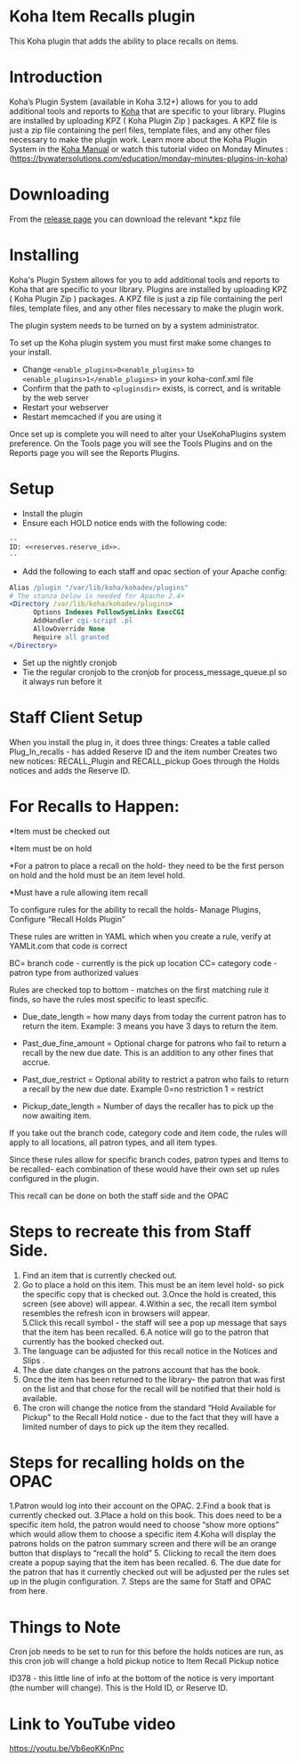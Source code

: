 # Koha Item Recalls plugin

This Koha plugin that adds the ability to place recalls on items.

# Introduction

Koha’s Plugin System (available in Koha 3.12+) allows for you to add additional tools and reports to [Koha](http://koha-community.org) that are specific to your library. Plugins are installed by uploading KPZ ( Koha Plugin Zip ) packages. A KPZ file is just a zip file containing the perl files, template files, and any other files necessary to make the plugin work. Learn more about the Koha Plugin System in the [Koha Manual](https://koha-community.org/manual/latest/en/html/plugins.html?highlight=plugins) or watch this tutorial video on Monday Minutes :(https://bywatersolutions.com/education/monday-minutes-plugins-in-koha)

# Downloading

From the [release page](https://github.com/bywatersolutions/koha-plugin-item-recalls/releases) you can download the relevant *.kpz file

# Installing

Koha's Plugin System allows for you to add additional tools and reports to Koha that are specific to your library. Plugins are installed by uploading KPZ ( Koha Plugin Zip ) packages. A KPZ file is just a zip file containing the perl files, template files, and any other files necessary to make the plugin work.

The plugin system needs to be turned on by a system administrator.

To set up the Koha plugin system you must first make some changes to your install.

* Change `<enable_plugins>0<enable_plugins>` to `<enable_plugins>1</enable_plugins>` in your koha-conf.xml file
* Confirm that the path to `<pluginsdir>` exists, is correct, and is writable by the web server
* Restart your webserver
* Restart memcached if you are using it

Once set up is complete you will need to alter your UseKohaPlugins system preference. On the Tools page you will see the Tools Plugins and on the Reports page you will see the Reports Plugins.

# Setup

* Install the plugin
* Ensure each HOLD notice ends with the following code:

```
--
ID: <<reserves.reserve_id>>.
--
```

* Add the following to each staff and opac section of your Apache config:

```apache
Alias /plugin "/var/lib/koha/kohadev/plugins"
# The stanza below is needed for Apache 2.4+
<Directory /var/lib/koha/kohadev/plugins>
      Options Indexes FollowSymLinks ExecCGI
      AddHandler cgi-script .pl
      AllowOverride None
      Require all granted
</Directory>
```

* Set up the nightly cronjob
* Tie the regular cronjob to the cronjob for process_message_queue.pl so it always run before it


# Staff Client Setup

When you install the plug in, it does three things:
Creates a table called Plug_In_recalls - has added Reserve ID and the item number
Creates two new notices: RECALL_Plugin and RECALL_pickup
Goes through the Holds notices and adds the Reserve ID.


# For Recalls to Happen: 

*Item must be checked out

*Item must be on hold

*For a patron to place a recall on the hold- they need to be the first person on hold and the hold must be an item level hold.

*Must have a rule allowing item recall

To configure rules for the ability to recall the holds- Manage Plugins, Configure “Recall Holds Plugin”


These rules are written in YAML which when you create a rule, verify at YAMLit.com that code is correct

BC= branch code - currently is the pick up location
CC= category code - patron type from authorized values


Rules are checked top to bottom - matches on the first matching rule it finds, so have the rules most specific to least specific.

* Due_date_length = how many days from today the current patron  has to return the item.  Example: 3 means you have 3 days to return the item.

* Past_due_fine_amount = Optional charge for patrons who fail to return a recall by the new due date.  This is an addition to any other fines that accrue.

* Past_due_restrict = Optional ability to restrict a patron who fails to return a recall by the new due date.
Example 0=no restriction 1 = restrict

* Pickup_date_length = Number of days the recaller has to pick up the now awaiting item. 

If you take out the branch code, category code and item code, the rules will apply to all locations, all patron types, and all item types.

Since these rules allow for specific branch codes, patron types and Items to be recalled- each combination of these would have their own set up rules configured in the plugin.


This recall can be done on both the staff side and the OPAC


# Steps to recreate this from Staff Side.  
1. Find an item that is currently checked out.
2. Go to place a hold on this item.  This must be an item level hold- so pick the specific copy that is checked out.
3.Once the hold is created, this screen (see above) will appear.
4.Within a sec, the recall item symbol resembles the refresh icon in browsers will appear.  
5.Click this recall symbol - the staff will see a pop up message that says that the item has been recalled.
6.A notice will go to the patron that currently has the booked checked out.  
7.  The language can be adjusted for this recall notice in the Notices and Slips .
8.  The due date changes on the patrons account that has the book.
9.  Once the item has been returned to the library- the patron that was first on the list and that chose for the recall will be notified that their hold is available.  
10.  The cron will change the notice from the standard “Hold Available for Pickup” to the Recall Hold notice - due to the fact that they will have a limited number of days to pick up the item they recalled.



# Steps for recalling holds on the OPAC

1.Patron would log into their account on the OPAC.
2.Find a book that is currently checked out.
3.Place a hold on this book.  This does need to be a specific item hold, the patron would need to choose “show more options” which would allow them to choose a specific item
4.Koha will display the patrons holds on the patron summary screen and there will be an orange button that displays to “recall the hold”
5.  Clicking to recall the item does create a popup saying that the item has been recalled.
6. The due date for the patron that has it currently checked out will be adjusted per the rules set up in the plugin configuration.
7. Steps are the same for Staff and OPAC from here.



# Things to Note


Cron job needs to be set to run for this before the holds notices are run, as this cron job will change a hold pickup notice to Item Recall Pickup notice

ID378 -  this little line of info at the bottom of the notice is very important (the number will change).  This is the Hold ID, or Reserve ID.

# Link to YouTube video
https://youtu.be/Vb6eoKKnPnc
